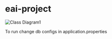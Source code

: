 # eai-project

![Class Diagram1](https://user-images.githubusercontent.com/49821109/204098110-5018ce60-40e5-4c07-be4e-a4e4b34bd952.png)

To run change db configs in application.properties
